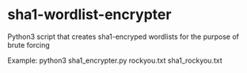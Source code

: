 # sha1-wordlist-encrypter
Python3 script that creates sha1-encryped wordlists for the purpose of brute forcing

Example:
python3 sha1_encrypter.py rockyou.txt sha1_rockyou.txt
